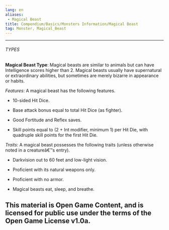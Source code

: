 ```yaml
---
lang: en
aliases:
 - Magical Beast
title: Compendium/Basics/Monsters Information/Magical Beast
tag: Monster, Magical_Beast
---
```



---

###### TYPES

**Magical Beast Type**: Magical beasts are similar to animals but can have Intelligence scores higher than 2. Magical beasts usually have supernatural or extraordinary abilities, but sometimes are merely bizarre in appearance or habits.

_Features_: A magical beast has the following features.

- 10-sided Hit Dice.
    
- Base attack bonus equal to total Hit Dice (as fighter).
    
- Good Fortitude and Reflex saves.
    
- Skill points equal to (2 + Int modifier, minimum 1) per Hit Die, with quadruple skill points for the first Hit Die.
    

_Traits_: A magical beast possesses the following traits (unless otherwise noted in a creatureâ€™s entry).

- Darkvision out to 60 feet and low-light vision.
    
- Proficient with its natural weapons only.
    
- Proficient with no armor.
    
- Magical beasts eat, sleep, and breathe.
    
This material is Open Game Content, and is licensed for public use under the terms of the Open Game License v1.0a.
---
  